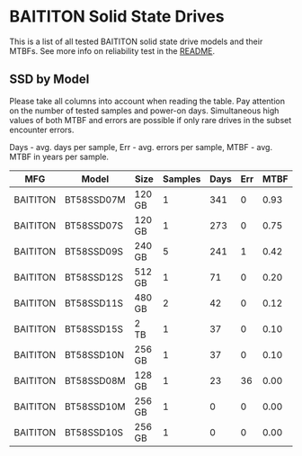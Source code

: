 BAITITON Solid State Drives
===========================

This is a list of all tested BAITITON solid state drive models and their MTBFs. See
more info on reliability test in the [README](https://github.com/linuxhw/SMART).

SSD by Model
------------

Please take all columns into account when reading the table. Pay attention on the
number of tested samples and power-on days. Simultaneous high values of both MTBF
and errors are possible if only rare drives in the subset encounter errors.

Days - avg. days per sample,
Err  - avg. errors per sample,
MTBF - avg. MTBF in years per sample.

| MFG       | Model              | Size   | Samples | Days  | Err   | MTBF |
|-----------|--------------------|--------|---------|-------|-------|------|
| BAITITON  | BT58SSD07M         | 120 GB | 1       | 341   | 0     | 0.93   |
| BAITITON  | BT58SSD07S         | 120 GB | 1       | 273   | 0     | 0.75   |
| BAITITON  | BT58SSD09S         | 240 GB | 5       | 241   | 1     | 0.42   |
| BAITITON  | BT58SSD12S         | 512 GB | 1       | 71    | 0     | 0.20   |
| BAITITON  | BT58SSD11S         | 480 GB | 2       | 42    | 0     | 0.12   |
| BAITITON  | BT58SSD15S         | 2 TB   | 1       | 37    | 0     | 0.10   |
| BAITITON  | BT58SSD10N         | 256 GB | 1       | 37    | 0     | 0.10   |
| BAITITON  | BT58SSD08M         | 128 GB | 1       | 23    | 36    | 0.00   |
| BAITITON  | BT58SSD10M         | 256 GB | 1       | 0     | 0     | 0.00   |
| BAITITON  | BT58SSD10S         | 256 GB | 1       | 0     | 0     | 0.00   |
